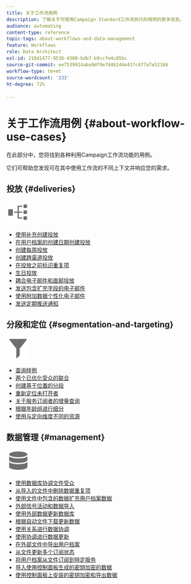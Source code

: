 ```yaml
---
title: 关于工作流用例
description: 了解关于可使用Campaign Standard工作流执行的用例的更多信息。
audience: automating
content-type: reference
topic-tags: about-workflows-and-data-management
feature: Workflows
role: Data Architect
exl-id: 210d1477-9536-4308-bdb7-b9ccfe4c85bc
source-git-commit: ee7539914aba9df9e7d46144e437c477a7e52168
workflow-type: tm+mt
source-wordcount: '233'
ht-degree: 72%

---
```


# 关于工作流用例 {#about-workflow-use-cases}

在此部分中，您将找到各种利用Campaign工作流功能的用例。

它们可帮助您发现可在其中使用工作流的不同上下文并响应您的需求。

## 投放 {#deliveries}

<img src="assets/do-not-localize/icon_workflows.svg" width="60px">

* [使用补充创建投放](../../automating/using/workflow-created-query-with-complement.md)
* [在用户档案的创建日期创建投放](../../automating/using/workflow-creation-date-query.md)
* [创建每周投放](../../automating/using/workflow-weekly-offer.md)
* [创建跨渠道投放](../../automating/using/workflow-cross-channel-delivery.md)
* [在投放之前标识重复项](../../automating/using/identifying-duplicated-before-delivery.md)
* [生日投放](../../automating/using/birthday-delivery.md)
* [耦合电子邮件和直邮投放](../../automating/using/coupling-email-direct-mail.md)
* [发送包含扩充字段的电子邮件](../../automating/using/sending-email-enriched-fields.md)
* [使用附加数据个性化电子邮件](../../automating/using/personalizing-email-with-additional-data.md)
* [发送定期推送通知](../../automating/using/recurring-push-notifications.md)

## 分段和定位 {#segmentation-and-targeting}

<img src="assets/do-not-localize/icon_filter.svg" width="60px">

* [查询样例](../../automating/using/query-samples.md)
* [两个已优化受众的联合](../../automating/using/union-on-two-refined-audiences.md)
* [创建基于位置的分段](../../automating/using/workflow-segmentation-location.md)
* [重新定位未打开者](../../automating/using/workflow-cross-channel-retargeting.md)
* [关于服务订阅者的增量查询](../../automating/using/incremental-query-on-subscribers.md)
* [根据年龄组进行细分](../../automating/using/segmentation-age-groups.md)
* [使用与定向维度不同的资源](../../automating/using/using-resources-different-from-targeting-dimensions.md)

## 数据管理 {#management}

<img src="assets/do-not-localize/icon_manage.svg" width="60px">

* [使用数据库协调文件受众](../../automating/using/reconcile-file-audience-with-database.md)
* [从导入的文件中删除数据重复项](../../automating/using/deduplicating-data-imported-file.md)
* [使用文件中包含的数据扩充用户档案数据](../../automating/using/enriching-profile-data-file.md)
* [外部信号活动和数据导入](../../automating/using/external-signal-data-import.md)
* [使用外部数据更新数据库](../../automating/using/update-database-file.md)
* [根据自动文件下载更新数据](../../automating/using/update-data-automatic-download.md)
* [使用关系进行数据协调](../../automating/using/reconciliation-using-relations.md)
* [使用协调进行数据更新](../../automating/using/data-update-reconciliation.md)
* [在外部文件中导出用户档案](../../automating/using/exporting-profiles-in-file.md)
* [从文件更新多个订阅状态](../../automating/using/updating-subscriptions-from-file.md)
* [将用户档案从文件订阅到特定服务](../../automating/using/subscribing-profiles-from-file.md)
* [导入使用控制面板生成的密钥加密的数据](../../automating/using/managing-encrypted-data.md#use-case-gpg-decrypt)
* [使用控制面板上安装的密钥加密和导出数据](../../automating/using/managing-encrypted-data.md#use-case-gpg-encrypt)
